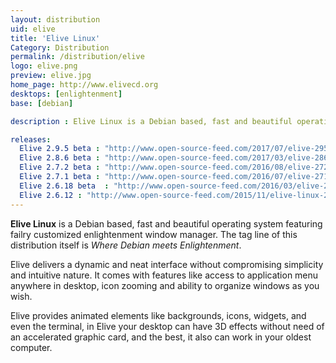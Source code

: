 ```yaml
---
layout: distribution
uid: elive
title: 'Elive Linux'
Category: Distribution
permalink: /distribution/elive
logo: elive.png
preview: elive.jpg
home_page: http://www.elivecd.org
desktops: [enlightenment]
base: [debian]

description : Elive Linux is a Debian based, fast and beautiful operating system with highly customized enlightenment window manager. Reviews, updates and other stories on Elive Linux.

releases:
  Elive 2.9.5 beta : "http://www.open-source-feed.com/2017/07/elive-295-beta-released-with-various.html"
  Elive 2.8.6 beta : "http://www.open-source-feed.com/2017/03/elive-286-beta-released-with-improved.html"
  Elive 2.7.2 beta : "http://www.open-source-feed.com/2016/08/elive-272-beta-released-with-improved.html"
  Elive 2.7.1 beta : "http://www.open-source-feed.com/2016/07/elive-271-beta-released.html"
  Elive 2.6.18 beta  : "http://www.open-source-feed.com/2016/03/elive-2618-beta-released.html"
  Elive 2.6.12 : "http://www.open-source-feed.com/2015/11/elive-linux-2612-beta-released.html"
---
```


**Elive Linux** is a Debian based, fast and beautiful operating system featuring failry customized enlightenment window manager. The tag line of this distribution itself is *Where Debian meets Enlightenment*.

Elive delivers a dynamic and neat interface without compromising simplicity and intuitive nature. It comes with features like access to application menu anywhere in desktop, icon zooming and ability to organize windows as you wish.

Elive provides animated elements like backgrounds, icons, widgets, and even the terminal, in Elive your desktop can have 3D effects without need of an accelerated graphic card, and the best, it also can work in your oldest computer.
